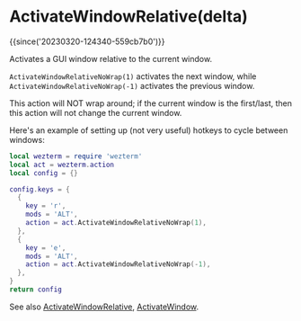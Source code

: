 # ActivateWindowRelative(delta)

{{since('20230320-124340-559cb7b0')}}

Activates a GUI window relative to the current window.

`ActivateWindowRelativeNoWrap(1)` activates the next window, while
`ActivateWindowRelativeNoWrap(-1)` activates the previous window.

This action will NOT wrap around; if the current window is the first/last, then this action will not change the current window.

Here's an example of setting up (not very useful) hotkeys to cycle between
windows:

```lua
local wezterm = require 'wezterm'
local act = wezterm.action
local config = {}

config.keys = {
  {
    key = 'r',
    mods = 'ALT',
    action = act.ActivateWindowRelativeNoWrap(1),
  },
  {
    key = 'e',
    mods = 'ALT',
    action = act.ActivateWindowRelativeNoWrap(-1),
  },
}
return config
```

See also [ActivateWindowRelative](ActivateWindowRelative.md),
[ActivateWindow](ActivateWindow.md).
